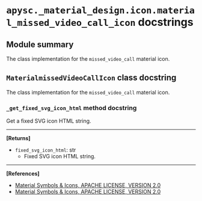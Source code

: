 # `apysc._material_design.icon.material_missed_video_call_icon` docstrings

## Module summary

The class implementation for the `missed_video_call` material icon.

## `MaterialmissedVideoCallIcon` class docstring

The class implementation for the `missed_video_call` material icon.

### `_get_fixed_svg_icon_html` method docstring

Get a fixed SVG icon HTML string.<hr>

**[Returns]**

- `fixed_svg_icon_html`: str
  - Fixed SVG icon HTML string.

<hr>

**[References]**

- [Material Symbols & Icons, APACHE LICENSE, VERSION 2.0](https://fonts.google.com/icons?icon.size=24&icon.color=%23e8eaed)
- [Material Symbols & Icons, APACHE LICENSE, VERSION 2.0](https://www.apache.org/licenses/LICENSE-2.0.html)